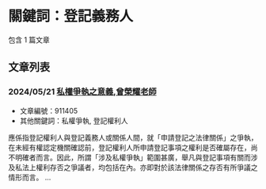 # 關鍵詞：登記義務人

包含 1 篇文章

## 文章列表

### 2024/05/21 [私權爭執之意義,曾榮耀老師](../../articles/911405_%E7%A7%81%E6%AC%8A%E7%88%AD%E5%9F%B7%E4%B9%8B%E6%84%8F%E7%BE%A9%2C%E6%9B%BE%E6%A6%AE%E8%80%80%E8%80%81%E5%B8%AB.md)
- 文章編號：911405
- 其他關鍵詞：私權爭執, 登記權利人

應係指登記權利人與登記義務人或關係人間，就「申請登記之法律關係」之爭執，在未經有權認定機關確認前，登記權利人所申請登記事項之權利是否確屬存在，尚不明確者而言。因此，所謂「涉及私權爭執」範圍甚廣，舉凡與登記事項有關而涉及私法上權利存否之爭議者，均包括在內。亦即對於該法律關係之存否有所爭議之情形而言。 ...
